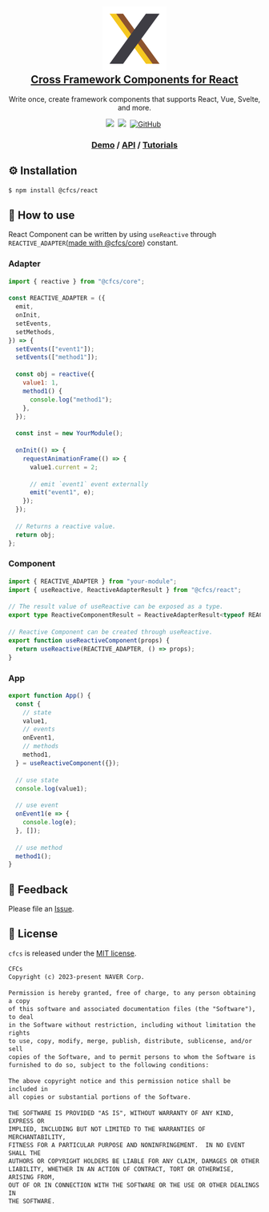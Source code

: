 
<p align="center"></p>

<h2 align="center" style="max-width: 100%;">
  <img src="https://raw.githubusercontent.com/naver/cfcs/main/images/logo.png" /><br/>
  <a href="#">Cross Framework Components for React</a>
</h2>

<p align="center">Write once, create framework components that supports React, Vue, Svelte, and more.</p>

<p align="middle">
<a href="https://www.npmjs.com/package/@cfcs/react" target="_blank"><img src="https://img.shields.io/npm/v/@cfcs/react.svg?style=flat-square&color=00d8ff&label=version&logo=NPM"></a>&nbsp;
<img src="https://img.shields.io/badge/language-typescript-blue.svg?style=flat-square" />&nbsp;
<a href="https://github.com/naver/cfcs/blob/main/LICENSE" target="_blank"><img alt="GitHub" src="https://img.shields.io/github/license/naver/cfcs.svg?style=flat-square&label=%F0%9F%93%9C%20license&color=08CE5D" /></a>&nbsp;
</p>

<h3 align="center">
  <a href="https://naver.github.io/cfcs/">Demo</a> / <a href="https://naver.github.io/cfcs/docs/api/Core/Reactive/Function/reactive">API</a> / <a href="https://naver.github.io/cfcs/docs">Tutorials</a>
</h3>

## ⚙️ Installation
```sh
$ npm install @cfcs/react
```

## 🏃 How to use

React Component can be written by using `useReactive` through `REACTIVE_ADAPTER`([made with @cfcs/core](https://github.com/naver/cfcs/blob/main/reactive.md)) constant.

### Adapter
```js
import { reactive } from "@cfcs/core";

const REACTIVE_ADAPTER = ({
  emit,
  onInit,
  setEvents,
  setMethods,
}) => {
  setEvents(["event1"]);
  setEvents(["method1"]);

  const obj = reactive({
    value1: 1,
    method1() {
      console.log("method1");
    },
  });

  const inst = new YourModule();

  onInit(() => {
    requestAnimationFrame(() => {
      value1.current = 2;

      // emit `event1` event externally
      emit("event1", e);
    });
  });

  // Returns a reactive value.
  return obj;
};
```
### Component
```ts
import { REACTIVE_ADAPTER } from "your-module";
import { useReactive, ReactiveAdapterResult } from "@cfcs/react";

// The result value of useReactive can be exposed as a type.
export type ReactiveComponentResult = ReactiveAdapterResult<typeof REACTIVE_ADAPTER>;

// Reactive Component can be created through useReactive.
export function useReactiveComponent(props) {
  return useReactive(REACTIVE_ADAPTER, () => props);
}
```

### App
```js
export function App() {
  const {
    // state
    value1,
    // events
    onEvent1,
    // methods
    method1,
  } = useReactiveComponent({});

  // use state
  console.log(value1);

  // use event
  onEvent1(e => {
    console.log(e);
  }, []);

  // use method
  method1();
}
```



## 📝 Feedback
Please file an [Issue](https://github.com/naver/cfcs/issues).

## 📜 License
`cfcs` is released under the [MIT license](https://github.com/naver/cfcs/blob/main/LICENSE).

```
CFCs
Copyright (c) 2023-present NAVER Corp.

Permission is hereby granted, free of charge, to any person obtaining a copy
of this software and associated documentation files (the "Software"), to deal
in the Software without restriction, including without limitation the rights
to use, copy, modify, merge, publish, distribute, sublicense, and/or sell
copies of the Software, and to permit persons to whom the Software is
furnished to do so, subject to the following conditions:

The above copyright notice and this permission notice shall be included in
all copies or substantial portions of the Software.

THE SOFTWARE IS PROVIDED "AS IS", WITHOUT WARRANTY OF ANY KIND, EXPRESS OR
IMPLIED, INCLUDING BUT NOT LIMITED TO THE WARRANTIES OF MERCHANTABILITY,
FITNESS FOR A PARTICULAR PURPOSE AND NONINFRINGEMENT.  IN NO EVENT SHALL THE
AUTHORS OR COPYRIGHT HOLDERS BE LIABLE FOR ANY CLAIM, DAMAGES OR OTHER
LIABILITY, WHETHER IN AN ACTION OF CONTRACT, TORT OR OTHERWISE, ARISING FROM,
OUT OF OR IN CONNECTION WITH THE SOFTWARE OR THE USE OR OTHER DEALINGS IN
THE SOFTWARE.
```
